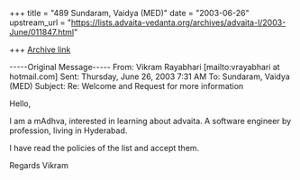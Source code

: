 +++
title = "489 Sundaram, Vaidya (MED)"
date = "2003-06-26"
upstream_url = "https://lists.advaita-vedanta.org/archives/advaita-l/2003-June/011847.html"

+++
[Archive link](https://lists.advaita-vedanta.org/archives/advaita-l/2003-June/011847.html)

-----Original Message-----
From: Vikram Rayabhari [mailto:vrayabhari at hotmail.com]
Sent: Thursday, June 26, 2003 7:31 AM
To: Sundaram, Vaidya (MED)
Subject: Re: Welcome and Request for more information


Hello,

I am a mAdhva, interested in learning about advaita. A software engineer
by 
profession, living in Hyderabad.

I have read the policies of the list and accept them.

Regards
Vikram

